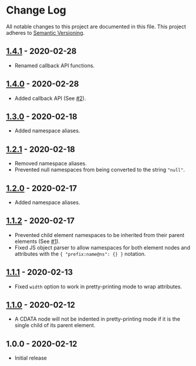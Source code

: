 # Change Log

All notable changes to this project are documented in this file. This project adheres to [Semantic Versioning](http://semver.org/#semantic-versioning-200).

## [1.4.1] - 2020-02-28

- Renamed callback API functions.

## [1.4.0] - 2020-02-28

- Added callback API (See [#2](https://github.com/oozcitak/xmlbuilder2/issues/2)).


## [1.3.0] - 2020-02-18

- Added namespace aliases.

## [1.2.1] - 2020-02-18

- Removed namespace aliases.
- Prevented null namespaces from being converted to the string `"null"`.

## [1.2.0] - 2020-02-17

- Added namespace aliases.

## [1.1.2] - 2020-02-17

- Prevented child element namespaces to be inherited from their parent elements (See [#1](https://github.com/oozcitak/xmlbuilder2/issues/1)).
- Fixed JS object parser to allow namespaces for both element nodes and attributes with the `{ "prefix:name@ns": {} }` notation.

## [1.1.1] - 2020-02-13

- Fixed `width` option to work in pretty-printing mode to wrap attributes.

## [1.1.0] - 2020-02-12

- A CDATA node will not be indented in pretty-printing mode if it is the single child of its parent element.

## 1.0.0 - 2020-02-12

- Initial release

[1.4.1]: https://github.com/oozcitak/xmlbuilder2/compare/v1.4.0...v1.4.1
[1.4.0]: https://github.com/oozcitak/xmlbuilder2/compare/v1.3.0...v1.4.0
[1.3.0]: https://github.com/oozcitak/xmlbuilder2/compare/v1.2.1...v1.3.0
[1.2.1]: https://github.com/oozcitak/xmlbuilder2/compare/v1.2.0...v1.2.1
[1.2.0]: https://github.com/oozcitak/xmlbuilder2/compare/v1.1.2...v1.2.0
[1.1.2]: https://github.com/oozcitak/xmlbuilder2/compare/v1.1.1...v1.1.2
[1.1.1]: https://github.com/oozcitak/xmlbuilder2/compare/v1.1.0...v1.1.1
[1.1.0]: https://github.com/oozcitak/xmlbuilder2/compare/v1.0.0...v1.1.0
